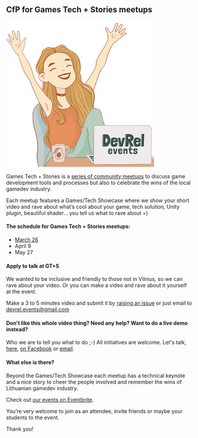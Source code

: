 ## CfP for Games Tech + Stories meetups

![](/img/cfp_girl_400.png)

Games Tech + Stories is a [series of community meetups](https://www.eventbrite.com/o/developer-relations-events-26740448969) to discuss game development tools and processes but also to celebrate the wins of the local gamedev industry. 

Each meetup features a Games/Tech Showcase where we show your short video and rave about what’s cool about your game, tech solution, Unity plugin, beautiful shader… you tell us what to rave about =)

#### The schedule for Games Tech + Stories meetups:
* [March 26](https://www.eventbrite.com/e/games-tech-stories-meetup-tickets-96506685093)
* April 9
* May 27

#### Apply to talk at GT+S
We wanted to be inclusive and friendly to those not in Vilnius, so we can rave about your video. Or you can make a video and rave about it yourself at the event.

Make a 3 to 5 minutes video and submit it by [raising an issue](../../issues/new) or just email to devrel.events@gmail.com

#### Don't like this whole video thing? Need any help? Want to do a live demo instead? 
Who we are to tell you what to do ;-) All initiatives are welcome. Let's talk, [here](../../issues/new), [on Facebook](https://www.facebook.com/devrelevents) or [email](mailto:devrel.events@gmail.com).

#### What else is there?
Beyond the Games/Tech Showcase each meetup has a technical keynote and a nice story to cheer the people involved and remember the wins of Lithuanian gamedev industry.

Check out [our events on Eventbrite](https://www.eventbrite.com/o/developer-relations-events-26740448969).

You’re very welcome to join as an attendee, invite friends or maybe your students to the event.

Thank you!
